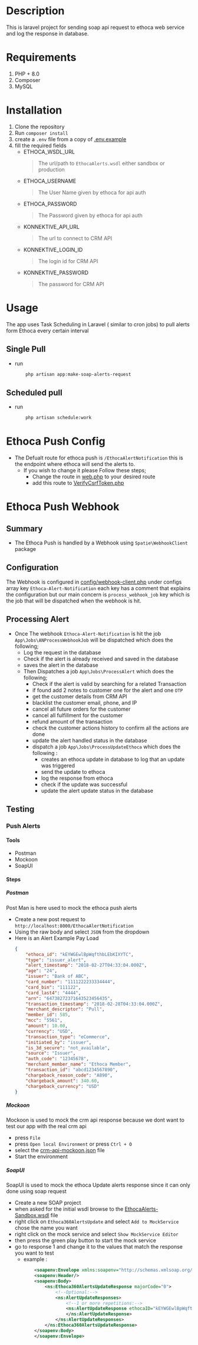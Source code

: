 # Description
This is laravel project for sending soap api request to ethoca web service and log the response in database.

# Requirements
1. PHP + 8.0
2. Composer
3. MySQL

# Installation
1. Clone the repository
2. Run `composer install`
3. create a `.env` file from a copy of [.env.example](.env.example)
4. fill the required fields 
   - ETHOCA_WSDL_URL 
        > The url/path to  `EthocaAlerts.wsdl` either sandbox or production 
   - ETHOCA_USERNAME 
        > The User Name given by ethoca for api auth
   - ETHOCA_PASSWORD
        > The Password given by ethoca for api auth
   - KONNEKTIVE_API_URL
        > The url to connect to CRM API
    - KONNEKTIVE_LOGIN_ID
        > The login id for CRM API
    - KONNEKTIVE_PASSWORD
        > The password for CRM API

# Usage 

The app uses Task Scheduling in Laravel ( similar to cron jobs) to pull alerts form Ethoca every certain interval 
 
## Single Pull
- run
    ```bash
        php artisan app:make-soap-alerts-request
    ```
## Scheduled pull
- run 
    ```bash
        php artisan schedule:work
    ```

# Ethoca Push Config 
- The Defualt route for ethoca push is `/EthocaAlertNotification` this is the endpoint where ethoca will send the alerts to.
  - If you wish to change it please Follow these steps;
    - Change the route in [web.php](routes/web.php#L35) to your desired route 
    - add this route to [VerifyCsrfToken.php](app/Http/Middleware/VerifyCsrfToken.php#L15)

# Ethoca Push Webhook
## Summary
- The Ethoca Push is handled by a Webhook using `Spatie\WebhookClient` package
## Configuration

The Webhook is configured in [config/webhook-client.php](config/webhook-client.php) under configs array key `Ethoca-Alert-Notification` each key has a comment that explains the configuration but our main concern is `process_webhook_job` key which is the job that will be dispatched when the webhook is hit.

## Processing Alert
- Once The webhook `Ethoca-Alert-Notification` is hit the job `App\Jobs\ANProcessWebhookJob` will be dispatched which does the following;
    - Log the request in the database
    - Check if the alert is already received and saved in the database
    - saves the alert in the database
    - Then Dispatches a job `App\Jobs\ProcessAlert` which does the following;
        - Check if the alert is valid by searching for a related Transaction
        - if found add 2 notes to customer one for the alert and one `OTP`
        - get the customer details from CRM API
        - blacklist the customer email, phone, and IP
        - cancel all future orders for the customer
        - cancel all fulfillment for the customer
        - refund amount of the transaction
        - check the customer actions history to confirm all the actions are done
        - update the alert handled status in the database
        - dispatch a job `App\Jobs\ProcessUpdateEthoca` which does the following :
          - creates an ethoca update in database to log that an update was triggered
          - send the update to ethoca
          - log the response from ethoca
          - check if the update was successful
          - update the alert update status in the database

## Testing
### Push Alerts 
#### Tools 
- Postman
- Mockoon
- SoapUI

#### Steps
##### Postman
Post Man is here used to mock the ethoca push alerts
- Create a new post request to `http://localhost:8000/EthocaAlertNotification`
- Using the raw body and select `JSON` from the dropdown
- Here is an Alert Example Pay Load 
    ```json
    {
        "ethoca_id": "kEYWGEwlBpWqfthbLEbKIXYTC",
        "type": "issuer_alert",
        "alert_timestamp": "2018-02-27T04:33:04.000Z",
        "age": "24",
        "issuer": "Bank of ABC",
        "card_number": "1111222233334444",
        "card_bin": "111122",
        "card_last4": "4444",
        "arn": "64738272371643523456435",
        "transaction_timestamp": "2018-02-28T04:33:04.000Z",
        "merchant_descriptor": "Pull",
        "member_id": 585,
        "mcc": "5561",
        "amount": 10.00,
        "currency": "USD",
        "transaction_type": "eCommerce",
        "initiated_by": "issuer",
        "is_3d_secure": "not_available",
        "source": "Issuer",
        "auth_code": "12345678",
        "merchant_member_name": "Ethoca Member",
        "transaction_id": "abcd1234567890",
        "chargeback_reason_code": "A890",
        "chargeback_amount": 340.60,
        "chargeback_currency": "USD"
    }
    ```

##### Mockoon
Mockoon is used to mock the crm api response because we dont want to test our app with the real crm api
- press `File`
- press `Open local Environment` or press `Ctrl + O`
- select the [crm-api-mockoon.json](Docs\mockoon\crm-apis.json) file
- Start the environment

##### SoapUI
SoapUI is used to mock the ethoca Update alerts response since it can only done using soap request

- Create a new SOAP project
- when asked for the initial wsdl browse to the [EthocaAlerts-Sandbox.wsdl](public\EthocaAlerts-Sandbox.wsdl) file 
- right click on `Ethoca360AlertsUpdate` and select `Add to MockService` chose the name you want
- right click on the mock service and select `Show MockService Editor`
- then press the green play button to start the mock service
- go to response 1 and change it to the values that match the response you want to test
  - example :
    ```XML
        <soapenv:Envelope xmlns:soapenv="http://schemas.xmlsoap.org/soap/envelope/" xmlns:ns="http://schemas.ethoca.com/E360v1/xml">
        <soapenv:Header/>
        <soapenv:Body>
            <ns:Ethoca360AlertsUpdateResponse majorCode="0">
                <!--Optional:-->
                <ns:AlertUpdateResponses>
                    <!--1 or more repetitions:-->
                    <ns:AlertUpdateResponse ethocaID="kEYWGEwlBpWqfthbLEbKIXYTC" status="success">
                    </ns:AlertUpdateResponse>
                </ns:AlertUpdateResponses>
            </ns:Ethoca360AlertsUpdateResponse>
        </soapenv:Body>
        </soapenv:Envelope>
    ```

